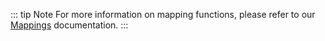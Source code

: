 ::: tip Note
For more information on mapping functions, please refer to our [Mappings](../../build/mapping-functions/mapping/near.md) documentation.
:::
